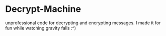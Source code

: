 # Decrypt-Machine
unprofessional code for decrypting and encrypting messages. I made it for fun while watching gravity falls :^)

